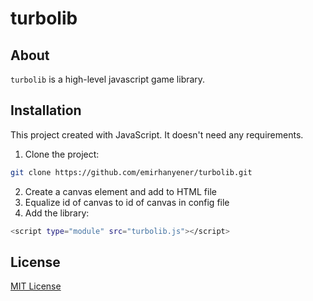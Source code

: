 # turbolib
## About
`turbolib` is a high-level javascript game library.

## Installation
This project created with JavaScript. It doesn't need any requirements.
1. Clone the project:
```bash
git clone https://github.com/emirhanyener/turbolib.git
``` 
2. Create a canvas element and add to HTML file
3. Equalize id of canvas to id of canvas in config file
4. Add the library:
```bash
<script type="module" src="turbolib.js"></script>
``` 

## License
[MIT License](LICENSE)